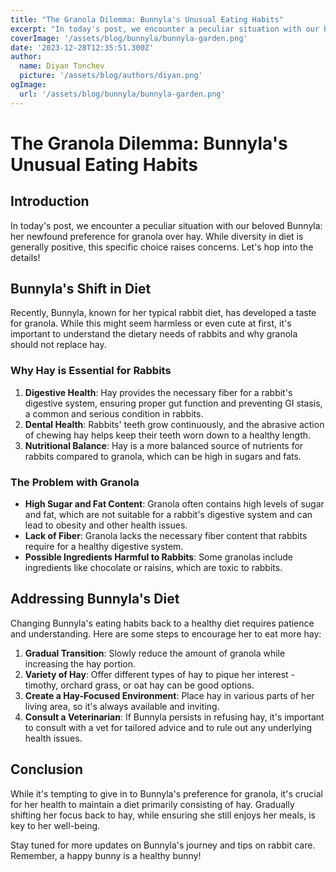 ```yaml
---
title: "The Granola Dilemma: Bunnyla's Unusual Eating Habits"
excerpt: "In today's post, we encounter a peculiar situation with our beloved Bunnyla: her newfound preference for granola over hay. While diversity in diet is generally positive, this specific choice raises concerns. Let's hop into the details!"
coverImage: '/assets/blog/bunnyla/bunnyla-garden.png'
date: '2023-12-28T12:35:51.300Z'
author:
  name: Diyan Tonchev
  picture: '/assets/blog/authors/diyan.png'
ogImage:
  url: '/assets/blog/bunnyla/bunnyla-garden.png'
---
```


# The Granola Dilemma: Bunnyla's Unusual Eating Habits

## Introduction
In today's post, we encounter a peculiar situation with our beloved Bunnyla: her newfound preference for granola over hay. While diversity in diet is generally positive, this specific choice raises concerns. Let's hop into the details!

## Bunnyla's Shift in Diet
Recently, Bunnyla, known for her typical rabbit diet, has developed a taste for granola. While this might seem harmless or even cute at first, it's important to understand the dietary needs of rabbits and why granola should not replace hay.

### Why Hay is Essential for Rabbits
1. **Digestive Health**: Hay provides the necessary fiber for a rabbit's digestive system, ensuring proper gut function and preventing GI stasis, a common and serious condition in rabbits.
2. **Dental Health**: Rabbits' teeth grow continuously, and the abrasive action of chewing hay helps keep their teeth worn down to a healthy length.
3. **Nutritional Balance**: Hay is a more balanced source of nutrients for rabbits compared to granola, which can be high in sugars and fats.

### The Problem with Granola
- **High Sugar and Fat Content**: Granola often contains high levels of sugar and fat, which are not suitable for a rabbit's digestive system and can lead to obesity and other health issues.
- **Lack of Fiber**: Granola lacks the necessary fiber content that rabbits require for a healthy digestive system.
- **Possible Ingredients Harmful to Rabbits**: Some granolas include ingredients like chocolate or raisins, which are toxic to rabbits.

## Addressing Bunnyla's Diet
Changing Bunnyla's eating habits back to a healthy diet requires patience and understanding. Here are some steps to encourage her to eat more hay:

1. **Gradual Transition**: Slowly reduce the amount of granola while increasing the hay portion.
2. **Variety of Hay**: Offer different types of hay to pique her interest - timothy, orchard grass, or oat hay can be good options.
3. **Create a Hay-Focused Environment**: Place hay in various parts of her living area, so it's always available and inviting.
4. **Consult a Veterinarian**: If Bunnyla persists in refusing hay, it's important to consult with a vet for tailored advice and to rule out any underlying health issues.

## Conclusion
While it's tempting to give in to Bunnyla's preference for granola, it's crucial for her health to maintain a diet primarily consisting of hay. Gradually shifting her focus back to hay, while ensuring she still enjoys her meals, is key to her well-being.

Stay tuned for more updates on Bunnyla's journey and tips on rabbit care. Remember, a happy bunny is a healthy bunny!